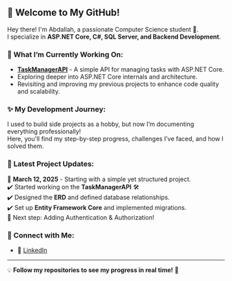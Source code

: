 ## 🚀 Welcome to My GitHub!  

Hey there! I'm Abdallah, a passionate Computer Science student 🚀.  
I specialize in **ASP.NET Core, C#, SQL Server, and Backend Development**.  

### 🌱 What I’m Currently Working On:
- **[TaskManagerAPI](https://github.com/abdallah-esam-22/TaskManagerAPI)** - A simple API for managing tasks with ASP.NET Core.  
- Exploring deeper into ASP.NET Core internals and architecture.  
- Revisiting and improving my previous projects to enhance code quality and scalability.  

### ✨ My Development Journey:
I used to build side projects as a hobby, but now I’m documenting everything professionally!  
Here, you'll find my step-by-step progress, challenges I’ve faced, and how I solved them.  

### 📝 Latest Project Updates:
📌 **March 12, 2025** -  Starting with a simple yet structured project.  
✔️ Started working on the **TaskManagerAPI** 🛠  
✔️ Designed the **ERD** and defined database relationships.  
✔️ Set up **Entity Framework Core** and implemented migrations.  
🔧 Next step: Adding Authentication & Authorization!  

### 🔗 Connect with Me:
- 💼 [LinkedIn](https://www.linkedin.com/in/abdallah-mikky-5b2380308/)  

---
💡 **Follow my repositories to see my progress in real time!** 🎯  
